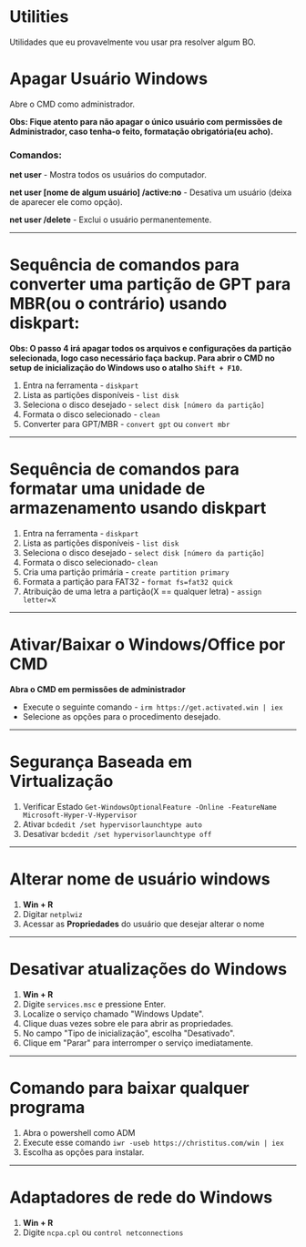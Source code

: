 # Utilities
Utilidades que eu provavelmente vou usar  pra resolver algum BO.

# Apagar Usuário Windows
Abre o CMD como administrador.

**Obs: Fique atento para não apagar o único usuário com permissões de Administrador, caso tenha-o feito, formatação obrigatória(eu acho).**

### Comandos:

**net user** - Mostra todos os usuários do computador.

**net user [nome de algum usuário] /active:no** - Desativa um usuário (deixa de aparecer ele como opção).

**net user /delete** - Exclui o usuário permanentemente.

<hr>

# Sequência de comandos para converter uma partição de GPT para MBR(ou o contrário) usando diskpart:

**Obs: O passo 4 irá apagar todos os arquivos e configurações da partição selecionada, logo caso necessário faça backup.
Para abrir o CMD no setup de inicialização do Windows uso o atalho `Shift + F10`.**

1. Entra na ferramenta - `diskpart`
2. Lista as partições disponíveis - `list disk`
3. Seleciona o disco desejado - `select disk [número da partição]`
4. Formata o disco selecionado - `clean`
5. Converter para GPT/MBR - `convert gpt` ou `convert mbr`

<hr>

# Sequência de comandos para formatar uma unidade de armazenamento usando diskpart

1. Entra na ferramenta - `diskpart`
2. Lista as partições disponíveis - `list disk`
3. Seleciona o disco desejado - `select disk [número da partição]`
4. Formata o disco selecionado- `clean`
5. Cria uma partição primária - `create partition primary`
6. Formata a partição para FAT32 - `format fs=fat32 quick`
7. Atribuição de uma letra a partição(X == qualquer letra) - `assign letter=X`

<hr>

# Ativar/Baixar o Windows/Office por CMD
**Abra o CMD em permissões de administrador**
- Execute o seguinte comando -  `irm https://get.activated.win | iex`
- Selecione as opções para o procedimento desejado.

<hr>

#  Segurança Baseada em Virtualização
1. Verificar Estado
  `Get-WindowsOptionalFeature -Online -FeatureName Microsoft-Hyper-V-Hypervisor`
2. Ativar
  `bcdedit /set hypervisorlaunchtype auto`
3. Desativar
  `bcdedit /set hypervisorlaunchtype off`

<hr>

# Alterar nome de usuário windows

1. **Win + R**
2. Digitar `netplwiz`
3. Acessar as **Propriedades** do usuário que desejar alterar o nome

<hr>

# Desativar atualizações do Windows

1. **Win + R**
2. Digite `services.msc` e pressione Enter.
3. Localize o serviço chamado "Windows Update".
4. Clique duas vezes sobre ele para abrir as propriedades.
5. No campo "Tipo de inicialização", escolha "Desativado".
6. Clique em "Parar" para interromper o serviço imediatamente.

<hr>

# Comando para baixar qualquer programa
1. Abra o powershell como ADM
2. Execute esse comando `iwr -useb https://christitus.com/win | iex`
3. Escolha as opções para instalar.

<hr>

# Adaptadores de rede do Windows
1. **Win + R**
2. Digite `ncpa.cpl` ou `control netconnections`
